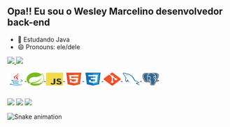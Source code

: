 ## Opa!! Eu sou o Wesley Marcelino desenvolvedor back-end

- 🌱 Estudando Java
- 😄 Pronouns: ele/dele

<div>
    <a href="https://github.com/wesleylmarcelino">
    <img height="1650em" src="https://github-readme-stats.vercel.app/api?username=wesleylmarcelino&show_icons=true&theme=github_dark&include_all_commits=true&count_private=true"/>
     <img height="165em" src="https://github-readme-stats.vercel.app/api/top-langs/?username=wesleylmarcelino&layout=compact&langs_count=16&theme=github_dark"/>
</div>

<div style="display: inline_block"><br>
    <img align="center" alt="wesley-java" height="30" width="40" src="https://raw.githubusercontent.com/devicons/devicon/1119b9f84c0290e0f0b38982099a2bd027a48bf1/icons/java/java-original.svg">
     <img align="center" alt="wesley-spring" height="30" width="40" src="https://raw.githubusercontent.com/devicons/devicon/1119b9f84c0290e0f0b38982099a2bd027a48bf1/icons/spring/spring-original.svg">
     <img align="center" alt="wesley-js" height="30" width="40" src="https://raw.githubusercontent.com/devicons/devicon/1119b9f84c0290e0f0b38982099a2bd027a48bf1/icons/javascript/javascript-original.svg">
     <img align="center" alt="wesley-html5" height="30" width="40" src="https://raw.githubusercontent.com/devicons/devicon/1119b9f84c0290e0f0b38982099a2bd027a48bf1/icons/html5/html5-original.svg">
     <img align="center" alt="wesley-css3" height="30" width="40" src="https://raw.githubusercontent.com/devicons/devicon/1119b9f84c0290e0f0b38982099a2bd027a48bf1/icons/css3/css3-original.svg">
     <img align="center" alt="wesley-git" height="30" width="40" src="https://raw.githubusercontent.com/devicons/devicon/1119b9f84c0290e0f0b38982099a2bd027a48bf1/icons/git/git-original.svg">
     <img align="center" alt="wesley-mysql" height="30" width="40" src="https://raw.githubusercontent.com/devicons/devicon/1119b9f84c0290e0f0b38982099a2bd027a48bf1/icons/mysql/mysql-original.svg">
     <img align="center" alt="wesley-postgre" height="30" width="40" src="https://raw.githubusercontent.com/devicons/devicon/1119b9f84c0290e0f0b38982099a2bd027a48bf1/icons/postgresql/postgresql-original.svg">
</div>
  
  ##
  
  <div>
    <a href="https://www.linkedin.com/in/wesley-marcelino-developer/" target="_blank"><img src="https://img.shields.io/badge/LinkedIn-0077B5?style=for-the-badge&logo=linkedin&logoColor=white" target="_blank"></a>
    <a href="malito:wesleymarcelino.jf@gmail.com" target="_blank"><img src="https://img.shields.io/badge/Gmail-D14836?style=for-the-badge&logo=gmail&logoColor=white" target="_blank"></a>
    <a href="https://gitlab.com/wesleyLuciano" target="_blank"><img src="https://img.shields.io/badge/GitLab-330F63?style=for-the-badge&logo=gitlab&logoColor=white" target="_blank"></a>
  </div>
  
  ![Snake animation](https://github.com/wesleylmarcelino/wesleylmarcelino/github-contribution-grid-snake.svg)
